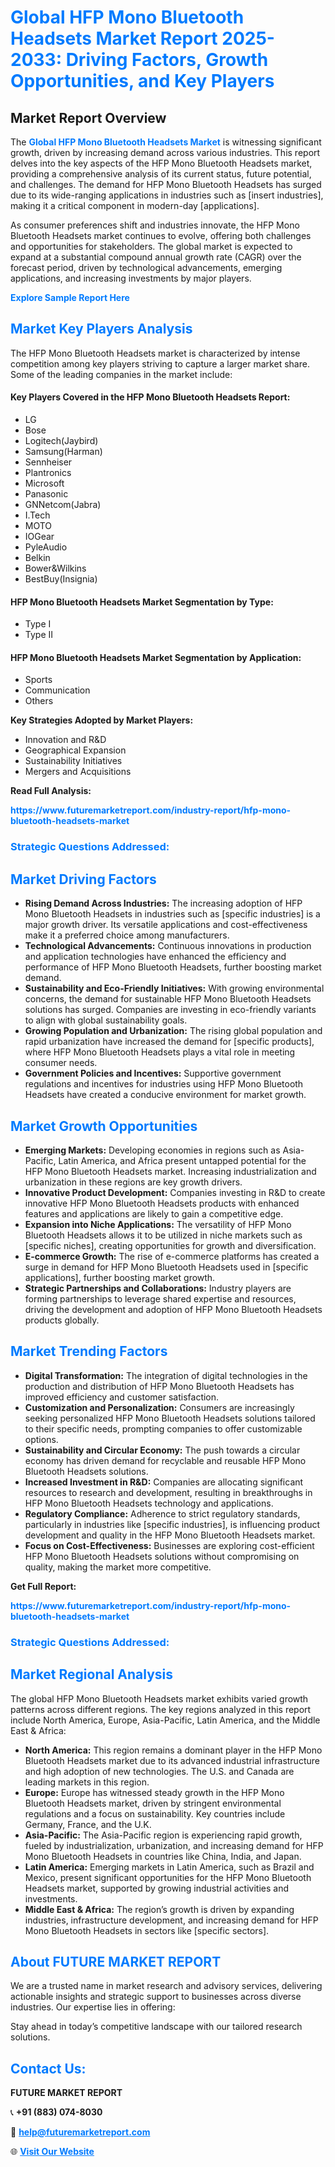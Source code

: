 <h1 style="color: #007BFF;">Global HFP Mono Bluetooth Headsets Market Report 2025-2033: Driving Factors, Growth Opportunities, and Key Players</h1>

<section id="overview">
<h2>Market Report Overview</h2>
<p>The <a href="https://www.futuremarketreport.com/industry-report/hfp-mono-bluetooth-headsets-market" style="color: #007BFF; text-decoration: none;"><strong>Global HFP Mono Bluetooth Headsets Market</strong></a> is witnessing significant growth, driven by increasing demand across various industries. This report delves into the key aspects of the HFP Mono Bluetooth Headsets market, providing a comprehensive analysis of its current status, future potential, and challenges. The demand for HFP Mono Bluetooth Headsets has surged due to its wide-ranging applications in industries such as [insert industries], making it a critical component in modern-day [applications].</p>
<p>As consumer preferences shift and industries innovate, the HFP Mono Bluetooth Headsets market continues to evolve, offering both challenges and opportunities for stakeholders. The global market is expected to expand at a substantial compound annual growth rate (CAGR) over the forecast period, driven by technological advancements, emerging applications, and increasing investments by major players.</p>
</section>

<section id="overview">
<p><a href="https://www.futuremarketreport.com/request-sample/reportId=35776" style="color: #007BFF; text-decoration: none;"><strong>Explore Sample Report Here</strong></a></p>
</section>

<section id="key-players">
<h2 style="color: #007BFF;">Market Key Players Analysis</h2>
<p>The HFP Mono Bluetooth Headsets market is characterized by intense competition among key players striving to capture a larger market share. Some of the leading companies in the market include:</p>
<h4>Key Players Covered in the HFP Mono Bluetooth Headsets Report:</h4>
<ul><li>LG</li><li>Bose</li><li>Logitech(Jaybird)</li><li>Samsung(Harman)</li><li>Sennheiser</li><li>Plantronics</li><li>Microsoft</li><li>Panasonic</li><li>GNNetcom(Jabra)</li><li>I.Tech</li><li>MOTO</li><li>IOGear</li><li>PyleAudio</li><li>Belkin</li><li>Bower&amp;Wilkins</li><li>BestBuy(Insignia)</li></ul>
<h4>HFP Mono Bluetooth Headsets Market Segmentation by Type:</h4>
<ul><li>Type I</li><li>Type II</li></ul>

<h4>HFP Mono Bluetooth Headsets Market Segmentation by Application:</h4>
<ul><li>Sports</li><li>Communication</li><li>Others</li></ul>
<p><strong>Key Strategies Adopted by Market Players:</strong></p>
<ul>
<li>Innovation and R&D</li>
<li>Geographical Expansion</li>
<li>Sustainability Initiatives</li>
<li>Mergers and Acquisitions</li>
</ul>
</section>

<section>
<p><strong>Read Full Analysis: </strong></p><a href="https://www.futuremarketreport.com/industry-report/hfp-mono-bluetooth-headsets-market" style="color: #007BFF; text-decoration: none;"><strong>https://www.futuremarketreport.com/industry-report/hfp-mono-bluetooth-headsets-market</strong></a>
<h3 style="color: #007BFF;">Strategic Questions Addressed:</h3>
</section>

<section id="driving-factors">
<h2 style="color: #007BFF;">Market Driving Factors</h2>
<ul>
<li><strong>Rising Demand Across Industries:</strong> The increasing adoption of HFP Mono Bluetooth Headsets in industries such as [specific industries] is a major growth driver. Its versatile applications and cost-effectiveness make it a preferred choice among manufacturers.</li>
<li><strong>Technological Advancements:</strong> Continuous innovations in production and application technologies have enhanced the efficiency and performance of HFP Mono Bluetooth Headsets, further boosting market demand.</li>
<li><strong>Sustainability and Eco-Friendly Initiatives:</strong> With growing environmental concerns, the demand for sustainable HFP Mono Bluetooth Headsets solutions has surged. Companies are investing in eco-friendly variants to align with global sustainability goals.</li>
<li><strong>Growing Population and Urbanization:</strong> The rising global population and rapid urbanization have increased the demand for [specific products], where HFP Mono Bluetooth Headsets plays a vital role in meeting consumer needs.</li>
<li><strong>Government Policies and Incentives:</strong> Supportive government regulations and incentives for industries using HFP Mono Bluetooth Headsets have created a conducive environment for market growth.</li>
</ul>
</section>

<section id="growth-opportunities">
<h2 style="color: #007BFF;">Market Growth Opportunities</h2>
<ul>
<li><strong>Emerging Markets:</strong> Developing economies in regions such as Asia-Pacific, Latin America, and Africa present untapped potential for the HFP Mono Bluetooth Headsets market. Increasing industrialization and urbanization in these regions are key growth drivers.</li>
<li><strong>Innovative Product Development:</strong> Companies investing in R&D to create innovative HFP Mono Bluetooth Headsets products with enhanced features and applications are likely to gain a competitive edge.</li>
<li><strong>Expansion into Niche Applications:</strong> The versatility of HFP Mono Bluetooth Headsets allows it to be utilized in niche markets such as [specific niches], creating opportunities for growth and diversification.</li>
<li><strong>E-commerce Growth:</strong> The rise of e-commerce platforms has created a surge in demand for HFP Mono Bluetooth Headsets used in [specific applications], further boosting market growth.</li>
<li><strong>Strategic Partnerships and Collaborations:</strong> Industry players are forming partnerships to leverage shared expertise and resources, driving the development and adoption of HFP Mono Bluetooth Headsets products globally.</li>
</ul>
</section>

<section id="trending-factors">
<h2 style="color: #007BFF;">Market Trending Factors</h2>
<ul>
<li><strong>Digital Transformation:</strong> The integration of digital technologies in the production and distribution of HFP Mono Bluetooth Headsets has improved efficiency and customer satisfaction.</li>
<li><strong>Customization and Personalization:</strong> Consumers are increasingly seeking personalized HFP Mono Bluetooth Headsets solutions tailored to their specific needs, prompting companies to offer customizable options.</li>
<li><strong>Sustainability and Circular Economy:</strong> The push towards a circular economy has driven demand for recyclable and reusable HFP Mono Bluetooth Headsets solutions.</li>
<li><strong>Increased Investment in R&D:</strong> Companies are allocating significant resources to research and development, resulting in breakthroughs in HFP Mono Bluetooth Headsets technology and applications.</li>
<li><strong>Regulatory Compliance:</strong> Adherence to strict regulatory standards, particularly in industries like [specific industries], is influencing product development and quality in the HFP Mono Bluetooth Headsets market.</li>
<li><strong>Focus on Cost-Effectiveness:</strong> Businesses are exploring cost-efficient HFP Mono Bluetooth Headsets solutions without compromising on quality, making the market more competitive.</li>
</ul>
</section>

<section>
<p><strong>Get Full Report: </strong></p><a href="https://www.futuremarketreport.com/industry-report/hfp-mono-bluetooth-headsets-market" style="color: #007BFF; text-decoration: none;"><strong>https://www.futuremarketreport.com/industry-report/hfp-mono-bluetooth-headsets-market</strong></a>
<h3 style="color: #007BFF;">Strategic Questions Addressed:</h3>
</section>


<section id="regional-analysis">
<h2 style="color: #007BFF;">Market Regional Analysis</h2>
<p>The global HFP Mono Bluetooth Headsets market exhibits varied growth patterns across different regions. The key regions analyzed in this report include North America, Europe, Asia-Pacific, Latin America, and the Middle East & Africa:</p>
<ul>
<li><strong>North America:</strong> This region remains a dominant player in the HFP Mono Bluetooth Headsets market due to its advanced industrial infrastructure and high adoption of new technologies. The U.S. and Canada are leading markets in this region.</li>
<li><strong>Europe:</strong> Europe has witnessed steady growth in the HFP Mono Bluetooth Headsets market, driven by stringent environmental regulations and a focus on sustainability. Key countries include Germany, France, and the U.K.</li>
<li><strong>Asia-Pacific:</strong> The Asia-Pacific region is experiencing rapid growth, fueled by industrialization, urbanization, and increasing demand for HFP Mono Bluetooth Headsets in countries like China, India, and Japan.</li>
<li><strong>Latin America:</strong> Emerging markets in Latin America, such as Brazil and Mexico, present significant opportunities for the HFP Mono Bluetooth Headsets market, supported by growing industrial activities and investments.</li>
<li><strong>Middle East & Africa:</strong> The region’s growth is driven by expanding industries, infrastructure development, and increasing demand for HFP Mono Bluetooth Headsets in sectors like [specific sectors].</li>
</ul>
</section>

<footer>
<h2 style="color: #007BFF;">About FUTURE MARKET REPORT</h2>
<p>We are a trusted name in market research and advisory services, delivering actionable insights and strategic support to businesses across diverse industries. Our expertise lies in offering:</p>

<p>Stay ahead in today’s competitive landscape with our tailored research solutions.</p>

<h2 style="color: #007BFF;">Contact Us:</h2>
<p><strong>FUTURE MARKET REPORT</strong></p>
<p>📞 <strong>+91 (883) 074-8030</strong></p>
<p>📧 <strong><a href="mailto:help@futuremarketreport.com" style="color: #007BFF;">help@futuremarketreport.com</a></strong></p>
<p>🌐 <strong><a href="https://www.futuremarketreport.com/" style="color: #007BFF;">Visit Our Website</a></strong></p>
</footer>